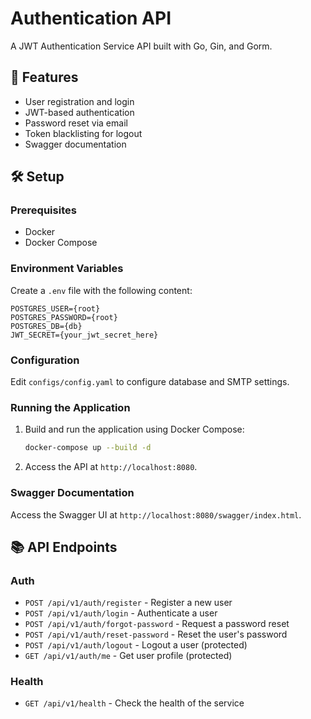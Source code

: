 # Authentication API

A JWT Authentication Service API built with Go, Gin, and Gorm.

## 🚀 Features

- User registration and login
- JWT-based authentication
- Password reset via email
- Token blacklisting for logout
- Swagger documentation

## 🛠️ Setup

### Prerequisites

- Docker
- Docker Compose

### Environment Variables

Create a `.env` file with the following content:

```env
POSTGRES_USER={root}
POSTGRES_PASSWORD={root}
POSTGRES_DB={db}
JWT_SECRET={your_jwt_secret_here}
```

### Configuration

Edit `configs/config.yaml` to configure database and SMTP settings.

### Running the Application

1. Build and run the application using Docker Compose:

    ```sh
    docker-compose up --build -d
    ```

2. Access the API at `http://localhost:8080`.

### Swagger Documentation

Access the Swagger UI at `http://localhost:8080/swagger/index.html`.

## 📚 API Endpoints

### Auth

- `POST /api/v1/auth/register` - Register a new user
- `POST /api/v1/auth/login` - Authenticate a user
- `POST /api/v1/auth/forgot-password` - Request a password reset
- `POST /api/v1/auth/reset-password` - Reset the user's password
- `POST /api/v1/auth/logout` - Logout a user (protected)
- `GET /api/v1/auth/me` - Get user profile (protected)

### Health

- `GET /api/v1/health` - Check the health of the service
